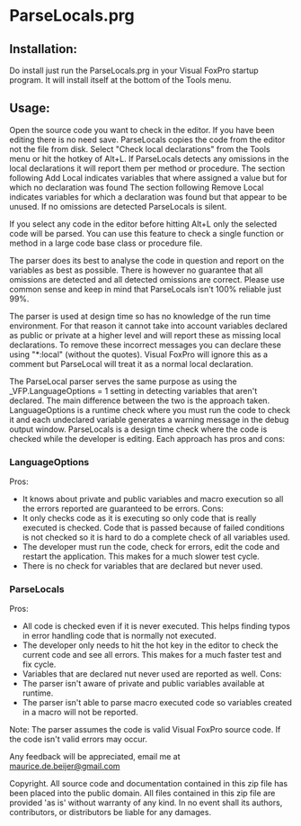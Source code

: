 ParseLocals.prg
===============

Installation:
-------------
Do install just run the ParseLocals.prg in your Visual FoxPro startup program.
It will install itself at the bottom of the Tools menu. 

Usage:
------
Open the source code you want to check in the editor.
If you have been editing there is no need save. ParseLocals copies the code from the editor not the file from disk.
Select "Check local declarations" from the Tools menu or hit the hotkey of Alt+L.
If ParseLocals detects any omissions in the local declarations it will report them per method or procedure.
	The section following Add Local indicates variables that where assigned a value but for which no declaration was found
	The section following Remove Local indicates variables for which a declaration was found but that appear to be unused.
	If no omissions are detected ParseLocals is silent.

If you select any code in the editor before hitting Alt+L only the selected code will be parsed. You can use this feature to check a single function or method in a large code base class or procedure file.
	
The parser does its best to analyse the code in question and report on the variables as best as possible. There is however no guarantee that all omissions are detected and all detected omissions are correct. Please use common sense and keep in mind that ParseLocals isn't 100% reliable just 99%.

The parser is used at design time so has no knowledge of the run time environment. For that reason it cannot take into account variables declared as public or private at a higher level and will report these as missing local declarations. To remove these incorrect messages you can declare these using "*:local" (without the quotes). Visual FoxPro will ignore this as a comment but ParseLocal will treat it as a normal local declaration.

The ParseLocal parser serves the same purpose as using the _VFP.LanguageOptions = 1 setting in detecting variables that aren't declared. The main difference between the two is the approach taken. LanguageOptions is a runtime check where you must run the code to check it and each undeclared variable generates a warning message in the debug output window. ParseLocals is a design time check where the code is checked while the developer is editing. Each approach has pros and cons:

### LanguageOptions
Pros:
-	It knows about private and public variables and macro execution so all the errors reported are guaranteed to be errors.
Cons:
-	It only checks code as it is executing so only code that is really executed is checked. Code that is passed because of failed conditions is not checked so it is hard to do a complete check of all variables used. 
-	The developer must run the code, check for errors, edit the code and restart the application. This makes for a much slower test cycle.
-	There is no check for variables that are declared but never used.

### ParseLocals
Pros:
-	All code is checked even if it is never executed. This helps finding typos in error handling code that is normally not executed.
-	The developer only needs to hit the hot key in the editor to check the current code and see all errors. This makes for a much faster test and fix cycle.
-	Variables that are declared nut never used are reported as well.
Cons:
-	The parser isn't aware of private and public variables available at runtime.
-	The parser isn't able to parse macro executed code so variables created in a macro will not be reported.


Note: The parser assumes the code is valid Visual FoxPro source code. If the code isn't valid errors may occur.


Any feedback will be appreciated, email me at maurice.de.beijer@gmail.com

Copyright.
All source code and documentation contained in this zip file has been 
placed into the public domain. All files contained in this zip file 
are provided 'as is' without warranty of any kind.  In no event shall 
its authors, contributors, or distributors be liable for any damages.
